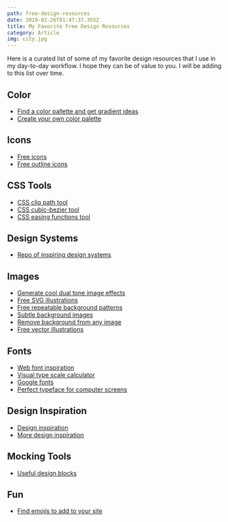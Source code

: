 ```yaml
---
path: free-design-resources
date: 2019-02-26T01:47:37.355Z
title: My Favorite Free Design Resources
category: Article
img: city.jpg
---
```


Here is a curated list of some of my favorite design resources that I use in my day-to-day workflow. I hope they can be of value to you. I will be adding to this list over time.

## Color

- <a href="https://mycolor.space/" target="_blank_">Find a color pallette and get gradient ideas</a>
- <a href="https://palettte.app/" target="_blank">Create your own color palette</a>

## Icons

- <a href="https://icomoon.io/" target="_blank">Free icons</a>
- <a href="http://www.linea.io/" target="_blank">Free outline icons</a>

## CSS Tools

- <a href="http://bennettfeely.com/clippy/" target="_blank">CSS clip path tool</a>
- <a href="http://cubic-bezier.com/" target="_blank">CSS cubic-bezier tool</a>
- <a href="https://easings.net/" target="_blank">CSS easing functions tool</a>

## Design Systems

- <a href="https://designsystemsrepo.com/" target="_blank">Repo of inspiring design systems</a>

## Images

- <a href="https://duotones.co/" target="_blank">Generate cool dual tone image effects</a>
- <a href="https://undraw.co/illustrations" target="_blank">Free SVG illustrations</a>
- <a href="http://www.heropatterns.com/" target="_blank">Free repeatable background patterns</a>
- <a href="https://www.toptal.com/designers/subtlepatterns/" target="_blank">Subtle background images</a>
- <a href="https://www.remove.bg/" target="_blank">Remove background from any image</a>
- <a href="https://icons8.com/ouch" target="_blank">Free vector illustrations</a>

## Fonts

- <a href="http://typ.io" target="_blank">Web font inspiration</a>
- <a href="https://type-scale.com/" target="_blank">Visual type scale calculator</a>
- <a href="https://fonts.google.com/" target="_blank">Google fonts</a>
- <a href="https://rsms.me/" target="_blank">Perfect typeface for computer screens</a>

## Design Inspiration

- <a href="https://land-book.com/" target="_blank">Design inspiration</a>
- <a href="https://dribbble.com" target="_blank">More design inspiration</a>

## Mocking Tools

- <a href="https://www.froala.com/" target="_blank">Useful design blocks</a>

## Fun

- <a href="https://getemoji.com/" target="_blank">Find emojis to add to your site</a>
